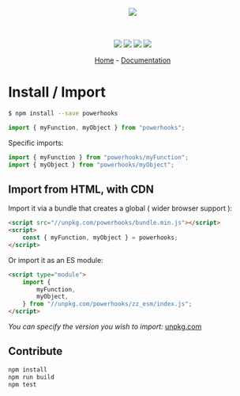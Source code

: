 <p align="center">
    <img src="https://user-images.githubusercontent.com/6702424/80216211-00ef5280-863e-11ea-81de-59f3a3d4b8e4.png">  
</p>
<p align="center">
    <i></i>
    <br>
    <br>
    <img src="https://github.com/garronej/powerhooks/workflows/ci/badge.svg?branch=develop">
    <img src="https://img.shields.io/bundlephobia/minzip/powerhooks">
    <img src="https://img.shields.io/npm/dw/powerhooks">
    <img src="https://img.shields.io/npm/l/powerhooks">
</p>
<p align="center">
  <a href="https://github.com/garronej/powerhooks">Home</a>
  -
  <a href="https://github.com/garronej/powerhooks">Documentation</a>
</p>

# Install / Import

```bash
$ npm install --save powerhooks
```

```typescript
import { myFunction, myObject } from "powerhooks";
```

Specific imports:

```typescript
import { myFunction } from "powerhooks/myFunction";
import { myObject } from "powerhooks/myObject";
```

## Import from HTML, with CDN

Import it via a bundle that creates a global ( wider browser support ):

```html
<script src="//unpkg.com/powerhooks/bundle.min.js"></script>
<script>
    const { myFunction, myObject } = powerhooks;
</script>
```

Or import it as an ES module:

```html
<script type="module">
    import {
        myFunction,
        myObject,
    } from "//unpkg.com/powerhooks/zz_esm/index.js";
</script>
```

_You can specify the version you wish to import:_ [unpkg.com](https://unpkg.com)

## Contribute

```bash
npm install
npm run build
npm test
```
